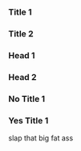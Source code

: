 ### Title 1 
### Title 2
### Head 1
### Head 2
### No Title 1
### Yes Title 1






slap that big fat ass
